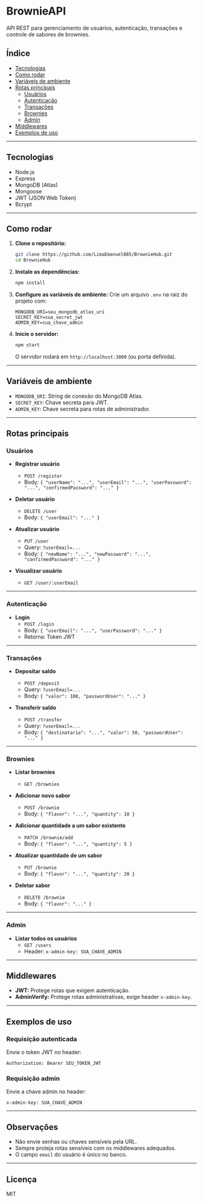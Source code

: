 # BrownieAPI

API REST para gerenciamento de usuários, autenticação, transações e controle de sabores de brownies.

## Índice

- [Tecnologias](#tecnologias)
- [Como rodar](#como-rodar)
- [Variáveis de ambiente](#variáveis-de-ambiente)
- [Rotas principais](#rotas-principais)
  - [Usuários](#usuários)
  - [Autenticação](#autenticação)
  - [Transações](#transações)
  - [Brownies](#brownies)
  - [Admin](#admin)
- [Middlewares](#middlewares)
- [Exemplos de uso](#exemplos-de-uso)

---

## Tecnologias

- Node.js
- Express
- MongoDB (Atlas)
- Mongoose
- JWT (JSON Web Token)
- Bcrypt

---

## Como rodar

1. **Clone o repositório:**
   ```sh
   git clone https://github.com/LimaEmanuel085/BrownieHub.git
   cd BrownieHub
   ```

2. **Instale as dependências:**
   ```sh
   npm install
   ```

3. **Configure as variáveis de ambiente:**
   Crie um arquivo `.env` na raiz do projeto com:
   ```
   MONGODB_URI=seu_mongodb_atlas_uri
   SECRET_KEY=sua_secret_jwt
   ADMIN_KEY=sua_chave_admin
   ```

4. **Inicie o servidor:**
   ```sh
   npm start
   ```
   O servidor rodará em `http://localhost:3000` (ou porta definida).

---

## Variáveis de ambiente

- `MONGODB_URI`: String de conexão do MongoDB Atlas.
- `SECRET_KEY`: Chave secreta para JWT.
- `ADMIN_KEY`: Chave secreta para rotas de administrador.

---

## Rotas principais

### Usuários

- **Registrar usuário**
  - `POST /register`
  - Body: `{ "userName": "...", "userEmail": "...", "userPassword": "...", "confirmedPassword": "..." }`

- **Deletar usuário**
  - `DELETE /user`
  - Body: `{ "userEmail": "..." }`

- **Atualizar usuário**
  - `PUT /user`
  - Query: `?userEmail=...`
  - Body: `{ "newName": "...", "newPassword": "...", "confirmedPassword": "..." }`

- **Visualizar usuário**
  - `GET /user/:userEmail`

---

### Autenticação

- **Login**
  - `POST /login`
  - Body: `{ "userEmail": "...", "userPassword": "..." }`
  - Retorna: Token JWT

---

### Transações

- **Depositar saldo**
  - `POST /deposit`
  - Query: `?userEmail=...`
  - Body: `{ "valor": 100, "passwordUser": "..." }`

- **Transferir saldo**
  - `POST /transfer`
  - Query: `?userEmail=...`
  - Body: `{ "destinatario": "...", "valor": 50, "passwordUser": "..." }`

---

### Brownies

- **Listar brownies**
  - `GET /brownies`

- **Adicionar novo sabor**
  - `POST /brownie`
  - Body: `{ "flavor": "...", "quantity": 10 }`

- **Adicionar quantidade a um sabor existente**
  - `PATCH /brownie/add`
  - Body: `{ "flavor": "...", "quantity": 5 }`

- **Atualizar quantidade de um sabor**
  - `PUT /brownie`
  - Body: `{ "flavor": "...", "quantity": 20 }`

- **Deletar sabor**
  - `DELETE /brownie`
  - Body: `{ "flavor": "..." }`

---

### Admin

- **Listar todos os usuários**
  - `GET /users`
  - Header: `x-admin-key: SUA_CHAVE_ADMIN`

---

## Middlewares

- **JWT:** Protege rotas que exigem autenticação.
- **AdminVerify:** Protege rotas administrativas, exige header `x-admin-key`.

---

## Exemplos de uso

### Requisição autenticada

Envie o token JWT no header:
```
Authorization: Bearer SEU_TOKEN_JWT
```

### Requisição admin

Envie a chave admin no header:
```
x-admin-key: SUA_CHAVE_ADMIN
```

---

## Observações

- Não envie senhas ou chaves sensíveis pela URL.
- Sempre proteja rotas sensíveis com os middlewares adequados.
- O campo `email` do usuário é único no banco.

---

## Licença

MIT
